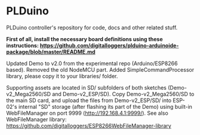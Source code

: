 # PLDuino
PLDuino controller's repository for code, docs and other related stuff.

**First of all, install the necessary board definitions using these instructions: https://github.com/digitalloggers/plduino-arduinoide-package/blob/master/README.md**

Updated Demo to v2.0 from the experimental repo (Arduino/ESP8266 based). Removed the old NodeMCU part. Added SimpleCommandProcessor library, please copy it to your libraries/ folder.

Supporting assets are located in SD/ subfolders of both sketches (Demo-v2_Mega2560/SD and Demo-v2_ESP/SD). Copy Demo-v2_Mega2560/SD to the main SD card, and upload the files from Demo-v2_ESP/SD/ into ESP-02's internal "SD" storage (after flashing its part of the Demo) using built-in WebFileManager on port 9999 (http://192.168.4.1:9999/). See also WebFileManager library: https://github.com/digitalloggers/ESP8266WebFileManager-library
